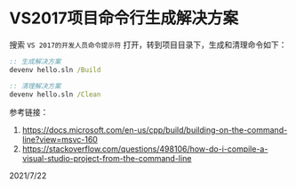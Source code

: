 # VS2017项目命令行生成解决方案

搜索 `VS 2017的开发人员命令提示符` 打开，转到项目目录下，生成和清理命令如下：  
```bat
:: 生成解决方案
devenv hello.sln /Build

:: 清理解决方案
devenv hello.sln /Clean
```

参考链接：  
1. https://docs.microsoft.com/en-us/cpp/build/building-on-the-command-line?view=msvc-160
2. https://stackoverflow.com/questions/498106/how-do-i-compile-a-visual-studio-project-from-the-command-line


2021/7/22  
